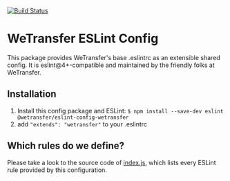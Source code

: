 [![Build Status](https://travis-ci.com/WeTransfer/eslint-config-wetransfer.svg?token=BrByTtLgfVKqDJ6GzD2p&branch=master)](https://travis-ci.com/WeTransfer/eslint-config-wetransfer)

# WeTransfer ESLint Config
This package provides WeTransfer's base .eslintrc as an extensible shared config.
It is eslint@4+-compatible and maintained by the friendly folks at WeTransfer. 

## Installation 
1. Install this config package and ESLint: `$ npm install --save-dev eslint @wetransfer/eslint-config-wetransfer`
2. add `"extends": "wetransfer"` to your .eslintrc

## Which rules do we define?
Please take a look to the source code of [index.js](https://github.com/WeTransfer/eslint-config-wetransfer/blob/master/index.js), which lists every ESLint rule provided by this configuration.
